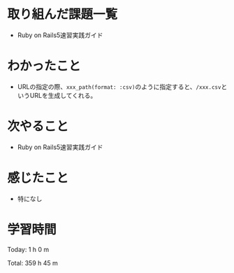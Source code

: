 # 取り組んだ課題一覧
- Ruby on Rails5速習実践ガイド

# わかったこと
- URLの指定の際、`xxx_path(format: :csv)`のように指定すると、`/xxx.csv`というURLを生成してくれる。

# 次やること
- Ruby on Rails5速習実践ガイド

# 感じたこと
- 特になし

# 学習時間
Today: 1 h 0 m

Total: 359 h 45 m
